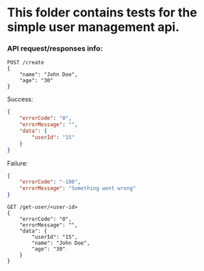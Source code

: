 # This folder contains tests for the simple user management api.

### API request/responses info:

```
POST /create
{
    "name": "John Doe",
    "age": "30"
}
```

Success:
```json
{
    "errorCode": "0",
    "errorMessage": "",
    "data": {
        "userId": "15"
    }
}
```
 
Failure:
```json
{
    "errorCode": "-100",
    "errorMessage": "Something went wrong"
}
```

```
GET /get-user/<user-id>
{
    "errorCode": "0",
    "errorMessage": "",
    "data": {
        "userId": "15",
        "name": "John Doe",
        "age": "30"
    }
}
```
